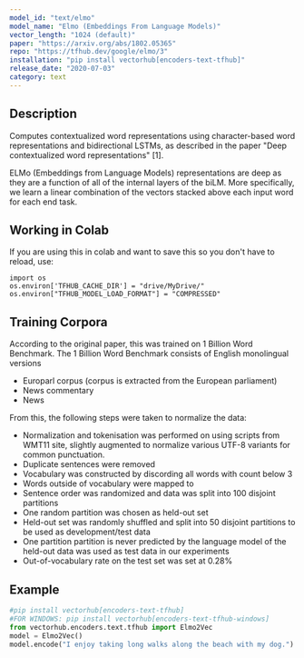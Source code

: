 ```yaml
---
model_id: "text/elmo"
model_name: "Elmo (Embeddings From Language Models)" 
vector_length: "1024 (default)"
paper: "https://arxiv.org/abs/1802.05365"
repo: "https://tfhub.dev/google/elmo/3"
installation: "pip install vectorhub[encoders-text-tfhub]"
release_date: "2020-07-03"
category: text
---
```


## Description

Computes contextualized word representations using character-based word representations and bidirectional LSTMs, as described in the paper "Deep contextualized word representations" [1].

ELMo (Embeddings from Language Models) representations are deep as they are a function of all of the 
internal layers of the biLM. More specifically, we learn a linear combination of the vectors stacked above each input word for each end task. 


## Working in Colab

If you are using this in colab and want to save this so you don't have to reload, use: 

```
import os 
os.environ['TFHUB_CACHE_DIR'] = "drive/MyDrive/"
os.environ["TFHUB_MODEL_LOAD_FORMAT"] = "COMPRESSED"
```
## Training Corpora

According to the original paper, this was trained on 1 Billion Word Benchmark. The 1 Billion Word Benchmark consists of English monolingual versions
- Europarl corpus (corpus is extracted from the European parliament)
- News commentary
- News

From this, the following steps were taken to normalize the data: 
- Normalization and tokenisation was performed on using scripts from WMT11 site, slightly augmented to normalize various UTF-8 variants for common punctuation. 
- Duplicate sentences were removed
- Vocabulary was constructed by discording all words with count below 3
- Words outside of vocabulary were mapped to <UNK>
- Sentence order was randomized and data was split into 100 disjoint partitions 
- One random partition was chosen as held-out set 
- Held-out set was randomly shuffled and split into 50 disjoint partitions to be used as development/test data
- One partition partition is never predicted by the language model of the held-out data was used as test data in our experiments
- Out-of-vocabulary rate on the test set was set at 0.28%

## Example

```python
#pip install vectorhub[encoders-text-tfhub]
#FOR WINDOWS: pip install vectorhub[encoders-text-tfhub-windows]
from vectorhub.encoders.text.tfhub import Elmo2Vec
model = Elmo2Vec()
model.encode("I enjoy taking long walks along the beach with my dog.")
```
